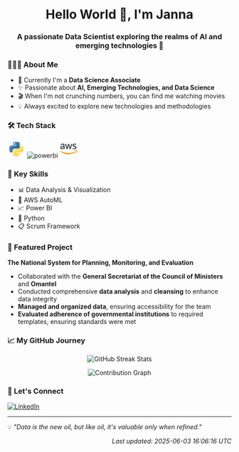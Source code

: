 <!-- Title Section -->
<h1 align="center">Hello World 👋, I'm Janna</h1>
<h3 align="center">A passionate Data Scientist exploring the realms of AI and emerging technologies 🚀</h3>


<!-- About Me Section -->
### 👩🏻‍💻 About Me
- 🤖 Currently I'm a **Data Science Associate**
- ✨ Passionate about **AI, Emerging Technologies, and Data Science**
- 🎬 When I'm not crunching numbers, you can find me watching movies
- 💡 Always excited to explore new technologies and methodologies

<!-- Skills Section -->
### 🛠️ Tech Stack
<p align="left">
<img src="https://raw.githubusercontent.com/devicons/devicon/master/icons/python/python-original.svg" alt="python" width="40" height="40"/>
<img src="https://raw.githubusercontent.com/microsoft/PowerBI-Icons/main/SVG/Power-BI.svg" alt="powerbi" width="40" height="40"/>
<img src="https://raw.githubusercontent.com/devicons/devicon/master/icons/amazonwebservices/amazonwebservices-original-wordmark.svg" alt="aws" width="40" height="40"/>
</p>

<!-- Key Skills -->
### 💪 Key Skills
- 📊 Data Analysis & Visualization
- 🔮 AWS AutoML
- 📈 Power BI
- 🐍 Python
- 📋 Scrum Framework

<!-- Featured Project -->
### 🌟 Featured Project
**The National System for Planning, Monitoring, and Evaluation**
- Collaborated with the **General Secretariat of the Council of Ministers** and **Omantel**
- Conducted comprehensive **data analysis** and **cleansing** to enhance data integrity
- **Managed and organized data**, ensuring accessibility for the team
- **Evaluated adherence of governmental institutions** to required templates, ensuring standards were met

<!-- GitHub Stats Section - Dynamic -->
### 📈 My GitHub Journey
<p align="center">
  <!-- Streak Stats - Updates daily -->
  <img src="https://github-readme-streak-stats.herokuapp.com/?user=janna-khalid&theme=radical&date_format=M%20j%5B%2C%20Y%5D" alt="GitHub Streak Stats" />
</p>

<p align="center">
  <!-- Activity Graph - Updates with each contribution -->
  <img src="https://github-readme-activity-graph.vercel.app/graph?username=janna-khalid&theme=react-dark&hide_border=true&custom_title=Contribution%20Graph" alt="Contribution Graph" />
</p>


<!-- Connect Section -->
### 🤝 Let's Connect
[![LinkedIn](https://img.shields.io/badge/-LinkedIn-0077B5?style=for-the-badge&logo=linkedin&logoColor=white)](https://www.linkedin.com/in/janna-k/)

<!-- Footer -->
---
💡 *"Data is the new oil, but like oil, it's valuable only when refined."*

<!-- Dynamic Timestamp -->
<p align="right"><i>Last updated: 2025-06-03 16:06:16 UTC</i></p>
